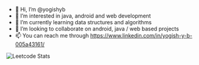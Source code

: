 - 👋 Hi, I’m @yogishyb
- 👀 I’m interested in java, android and web development
- 🌱 I’m currently learning data structures and algorithms
- 💞️ I’m looking to collaborate on android, java / web based projects
- 📫 You can reach me through https://www.linkedin.com/in/yogish-y-b-005a43161/





![Leetcode Stats](https://leetcard.jacoblin.cool/Yogishayb?theme=dark&&ext=heatmap)
<!---
yogishayb/yogishayb is a ✨ special ✨ repository because its `README.md` (this file) appears on your GitHub profile.
You can click the Preview link to take a look at your changes.
--->
